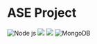 # ASE Project

  ![Node js](https://img.shields.io/badge/Node.js-8.10-green.svg) 
  ![](https://img.shields.io/badge/React-16.8.6-blueviolet.svg) 
  ![](https://img.shields.io/badge/Express.js-4.16-ce085a.svg)
  ![MongoDB](https://img.shields.io/badge/MongoDB-MongoDB-green)
#
